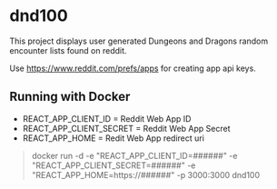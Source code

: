 # dnd100

This project displays user generated Dungeons and Dragons random encounter lists found on reddit.

Use https://www.reddit.com/prefs/apps for creating app api keys.

## Running with Docker
  - REACT_APP_CLIENT_ID = Reddit Web App ID
  - REACT_APP_CLIENT_SECRET = Reddit Web App Secret
  - REACT_APP_HOME = Redit Web App redirect uri

  > docker run -d -e "REACT_APP_CLIENT_ID=######" -e "REACT_APP_CLIENT_SECRET=######" -e "REACT_APP_HOME=https://######" -p 3000:3000 dnd100
